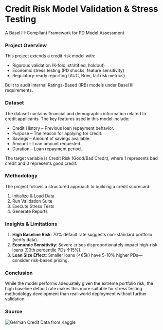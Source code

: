 # Credit Risk Model Validation & Stress Testing

A Basel III-Compliant Framework for PD Model Assessment

### Project Overview

This project extends a credit risk model with:

- Rigorous validation (K-fold, stratified, holdout)
- Economic stress testing (PD shocks, feature sensitivity)
- Regulatory-ready reporting (AUC, Brier, tail risk metrics)

Built to audit Internal Ratings-Based (IRB) models under Basel III requirements.

### Dataset

The dataset contains financial and demographic information related to credit applicants. The key features used in this model include:

- Credit History – Previous loan repayment behavior.
- Purpose – The reason for applying for credit.
- Savings – Amount of savings available.
- Amount – Loan amount requested.
- Duration – Loan repayment period.

The target variable is Credit Risk (Good/Bad Credit), where 1 represents bad credit and 0 represents good credit.

### Methodology

The project follows a structured approach to building a credit scorecard:

1. Initialize & Load Data
2. Run Validation Suite
3. Execute Stress Tests
4. Generate Reports

### Insights & Limitations

1. **High Baseline Risk**: 70% default rate suggests non-standard portfolio (verify data).
2. **Economic Sensitivity**: Severe crises disproportionately impact high-risk loans (90th percentile PDs ↑15%).
3. **Loan Size Effect**: Smaller loans (<€5k) have 5-10% higher PDs—consider risk-based pricing.

### Conclusion

While the model performs adequately given the extreme portfolio risk, the high baseline default rate makes this more suitable for stress testing methodology development than real-world deployment without further validation. 

### Source

![German Credit Data from Kaggle](https://www.kaggle.com/datasets/varunchawla30/german-credit-data)
